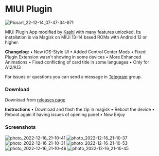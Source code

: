 # MIUI Plugin
 
![Picsart_22-12-14_07-47-34-971](https://telegra.ph/file/51c95907b2aecabe63d7a.png)

MIUI Plugin App modified by [Kashi](https://t.me/kakashi1v1) with many features unlocked.
Its installation is via Magisk on MIUI 13-14 based ROMs with Android 12 or higher.

**Changelog:**
• New iOS-Style UI
• Added Control Center Mods
• Fixed Plugin Extension wasn't showing in some devices 
• More Enhanced Animations
• Fixed conflicting of card title in some languages
• Only for A12/A13

For issues or questions you can send a message in [Telegram](https://t.me/amogus_discussion) group.


### Download

Download from [releases page](https://github.com/Mods-Center/Miui_Plugin_Mod/releases)


**Instructions**
• Download and flash the zip in magisk 
• Reboot the device
• Reboot again if having issues of opening panel
• Now Enjoy


### Screenshots
![photo_2022-12-16_21-10-41](https://telegra.ph/file/288a0ae2cce1ec6172748.png)
![photo_2022-12-16_21-10-37](https://telegra.ph/file/24a963cb79262f3600a0c.png)
![photo_2022-12-16_21-10-31](https://telegra.ph/file/0a2ce84090e9d63790488.png)
![photo_2022-12-16_21-10-53](https://telegra.ph/file/6371af23d4e34a6b585d3.png)
![photo_2022-12-16_21-10-49](https://telegra.ph/file/6dacd422aa2e7bfabc158.png)
![photo_2022-12-16_21-10-45](https://telegra.ph/file/ac453a900735a98fb81b3.png)




